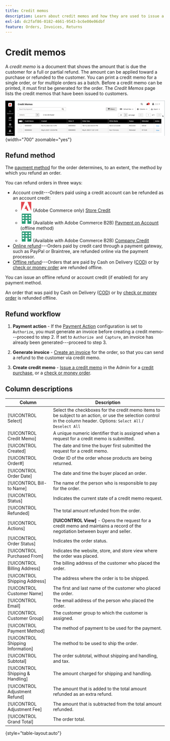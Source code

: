 ```yaml
---
title: Credit memos
description: Learn about credit memos and how they are used to issue a partial or full refund.
exl-id: dc2faf86-0182-4661-9543-bc6e00e06dbf
feature: Orders, Invoices, Returns
---
```

# Credit memos

A _credit memo_ is a document that shows the amount that is due the customer for a full or partial refund. The amount can be applied toward a purchase or refunded to the customer. You can print a credit memo for a single order, or for multiple orders as a batch. Before a credit memo can be printed, it must first be generated for the order. The _Credit Memos_ page lists the credit memos that have been issued to customers.

![Credit Memos](./assets/credit-memos.png){width="700" zoomable="yes"}

## Refund method

The [payment method](payments.md) for the order determines, to an extent, the method by which you refund an order.

You can refund orders in three ways:

- Account credit---Orders paid using a credit account can be refunded as an account credit:
    - ![Adobe Commerce](../assets/adobe-logo.svg) (Adobe Commerce only) [Store Credit](../customers/store-credit-using.md)
    - ![Adobe Commerce B2B](../assets/b2b.svg) (Available with Adobe Commerce B2B) [Payment on Account](../b2b/enable-basic-features.md#configure-payment-on-account) (offline method)
    - ![Adobe Commerce B2B](../assets/b2b.svg) (Available with Adobe Commerce B2B) [Company Credit](../b2b/credit-company.md)
- [Online refund](payments.md#online-payment-methods)---Orders paid by credit card through a payment gateway, such as PayPal or Braintree, are refunded online via the payment processor.
- [Offline refund](payments.md#offline-payment-methods)---Orders that are paid by Cash on Delivery ([COD](cash-on-delivery.md)) or by [check or money order](check-money-order.md) are refunded offline.

You can issue an offline refund or account credit (if enabled) for any payment method.

An order that was paid by Cash on Delivery ([COD](cash-on-delivery.md)) or by [check or money order](check-money-order.md) is refunded offline.

## Refund workflow

1. **Payment action** - If the [Payment Action](credit-memo-create.md#payment-action-setting) configuration is set to `Authorize`, you must generate an invoice before creating a credit memo---proceed to step 2. If set to `Authorize and Capture`, an invoice has already been generated---proceed to step 3.

1. **Generate invoice** - [Create an invoice](invoices.md#create-an-invoice) for the order, so that you can send a refund to the customer via credit memo.

1. **Create credit memo** - [Issue a credit memo](credit-memo-create.md) in the Admin for a [credit purchase](credit-memo-create.md#issue-a-refund-for-a-credit-purchase), or a [check or money order](credit-memo-create.md#issue-an-offline-refund-for-check-or-money-order).

## Column descriptions

|Column|Description|
|--- |--- |
|[!UICONTROL Select]|Select the checkboxes for the credit memo items to be subject to an action, or use the selection control in the column header. Options: `Select All` / `Deselect All`|
|[!UICONTROL Credit Memo]|A unique numeric identifier that is assigned when a request for a credit memo is submitted.|
|[!UICONTROL Created]|The date and time the buyer first submitted the request for a credit memo.|
|[!UICONTROL Order#]|Order ID of the order whose products are being returned.|
|[!UICONTROL Order Date]|The date and time the buyer placed an order.|
|[!UICONTROL Bill-to Name]|The name of the person who is responsible to pay for the order.|
|[!UICONTROL Status]|Indicates the current state of a credit memo request.|
|[!UICONTROL Refunded]|The total amount refunded from the order.|
|[!UICONTROL Actions]|**[!UICONTROL View]** - Opens the request for a credit memo and maintains a record of the negotiation between buyer and seller.|
|[!UICONTROL Order Status]|Indicates the order status.|
|[!UICONTROL Purchased From]|Indicates the website, store, and store view where the order was placed.|
|[!UICONTROL Billing Address]|The billing address of the customer who placed the order.|
|[!UICONTROL Shipping Address]|The address where the order is to be shipped.|
|[!UICONTROL Customer Name]|The first and last name of the customer who placed the order.|
|[!UICONTROL Email]|The email address of the person who placed the order.|
|[!UICONTROL Customer Group]|The customer group to which the customer is assigned.|
|[!UICONTROL Payment Method]|The method of payment to be used for the payment.|
|[!UICONTROL Shipping Information]|The method to be used to ship the order.|
|[!UICONTROL Subtotal]|The order subtotal, without shipping and handling, and tax.|
|[!UICONTROL Shipping & Handling]|The amount charged for shipping and handling.|
|[!UICONTROL Adjustment Refund]|The amount that is added to the total amount refunded as an extra refund.|
|[!UICONTROL Adjustment Fee]|The amount that is subtracted from the total amount refunded.|
|[!UICONTROL Grand Total]|The order total.|

{style="table-layout:auto"}
